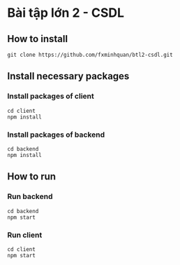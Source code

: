 # Bài tập lớn 2 - CSDL

## How to install
```
git clone https://github.com/fxminhquan/btl2-csdl.git
```
## Install necessary packages
### Install packages of client
```
cd client
npm install
```
### Install packages of backend
```
cd backend
npm install
```
## How to run
### Run backend
```
cd backend
npm start
```
### Run client
```
cd client
npm start
```
